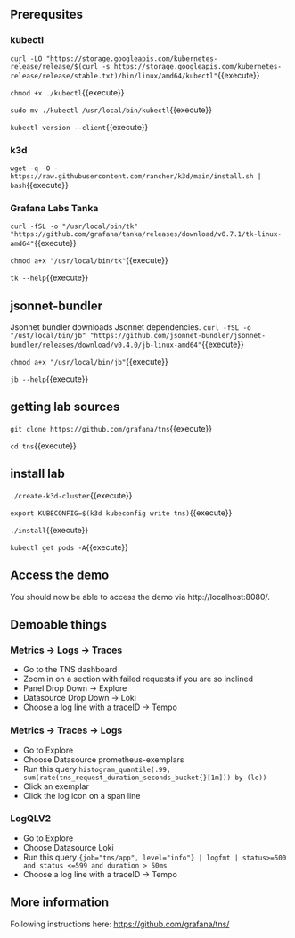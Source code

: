 ## Prerequsites

### kubectl

`curl -LO "https://storage.googleapis.com/kubernetes-release/release/$(curl -s https://storage.googleapis.com/kubernetes-release/release/stable.txt)/bin/linux/amd64/kubectl"`{{execute}}

`chmod +x ./kubectl`{{execute}}

`sudo mv ./kubectl /usr/local/bin/kubectl`{{execute}}

`kubectl version --client`{{execute}}

### k3d

`wget -q -O - https://raw.githubusercontent.com/rancher/k3d/main/install.sh | bash`{{execute}}

### Grafana Labs Tanka
`curl -fSL -o "/usr/local/bin/tk" "https://github.com/grafana/tanka/releases/download/v0.7.1/tk-linux-amd64"`{{execute}}

`chmod a+x "/usr/local/bin/tk"`{{execute}}

`tk --help`{{execute}}

## jsonnet-bundler
Jsonnet bundler downloads Jsonnet dependencies.
`curl -fSL -o "/ust/local/bin/jb" "https://github.com/jsonnet-bundler/jsonnet-bundler/releases/download/v0.4.0/jb-linux-amd64"`{{execute}}

`chmod a+x "/usr/local/bin/jb"`{{execute}}

`jb --help`{{execute}}

## getting lab sources

`git clone https://github.com/grafana/tns`{{execute}}

`cd tns`{{execute}}

## install lab

`./create-k3d-cluster`{{execute}}

`export KUBECONFIG=$(k3d kubeconfig write tns)`{{execute}}

`./install`{{execute}}

`kubectl get pods -A`{{execute}}

## Access the demo 

You should now be able to access the demo via http://localhost:8080/.


## Demoable things

### Metrics -> Logs -> Traces
- Go to the TNS dashboard
- Zoom in on a section with failed requests if you are so inclined
- Panel Drop Down -> Explore
- Datasource Drop Down -> Loki
- Choose a log line with a traceID -> Tempo

### Metrics -> Traces -> Logs
- Go to Explore
- Choose Datasource prometheus-exemplars
- Run this query `histogram_quantile(.99, sum(rate(tns_request_duration_seconds_bucket{}[1m])) by (le))`
- Click an exemplar
- Click the log icon on a span line

### LogQLV2
- Go to Explore
- Choose Datasource Loki
- Run this query `{job="tns/app", level="info"} | logfmt | status>=500 and status <=599 and duration > 50ms`
- Choose a log line with a traceID -> Tempo

## More information

Following instructions here: https://github.com/grafana/tns/
